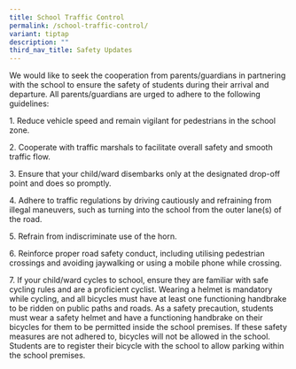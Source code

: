 ```yaml
---
title: School Traffic Control
permalink: /school-traffic-control/
variant: tiptap
description: ""
third_nav_title: Safety Updates
---
```

<p>We would like to seek the cooperation from parents/guardians in partnering with the school to ensure the safety of students during their arrival and departure. All parents/guardians are urged to adhere to the following guidelines:</p><p>1. Reduce vehicle speed and remain vigilant for pedestrians in the school zone.</p><p>2. Cooperate with traffic marshals to facilitate overall safety and smooth traffic flow.</p><p>3. Ensure that your child/ward disembarks only at the designated drop-off point and does so promptly.</p><p>4. Adhere to traffic regulations by driving cautiously and refraining from illegal maneuvers, such as turning into the school from the outer lane(s) of the road.</p><p>5. Refrain from indiscriminate use of the horn.</p><p>6. Reinforce proper road safety conduct, including utilising pedestrian crossings and avoiding jaywalking or using a mobile phone while crossing.</p><p>7. If your child/ward cycles to school, ensure they are familiar with safe cycling rules and are a proficient cyclist. Wearing a helmet is mandatory while cycling, and all bicycles must have at least one functioning handbrake to be ridden on public paths and roads. As a safety precaution, students must wear a safety helmet and have a functioning handbrake on their bicycles for them to be permitted inside the school premises. If these safety measures are not adhered to, bicycles will not be allowed in the school. Students are to register their bicycle with the school to allow parking within the school premises.</p>